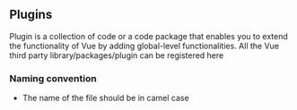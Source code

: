 ## Plugins

Plugin is a collection of code or a code package that enables you
to extend the functionality of Vue by adding global-level functionalities.
All the Vue third party library/packages/plugin can be registered here

### Naming convention

-   The name of the file should be in  camel case
